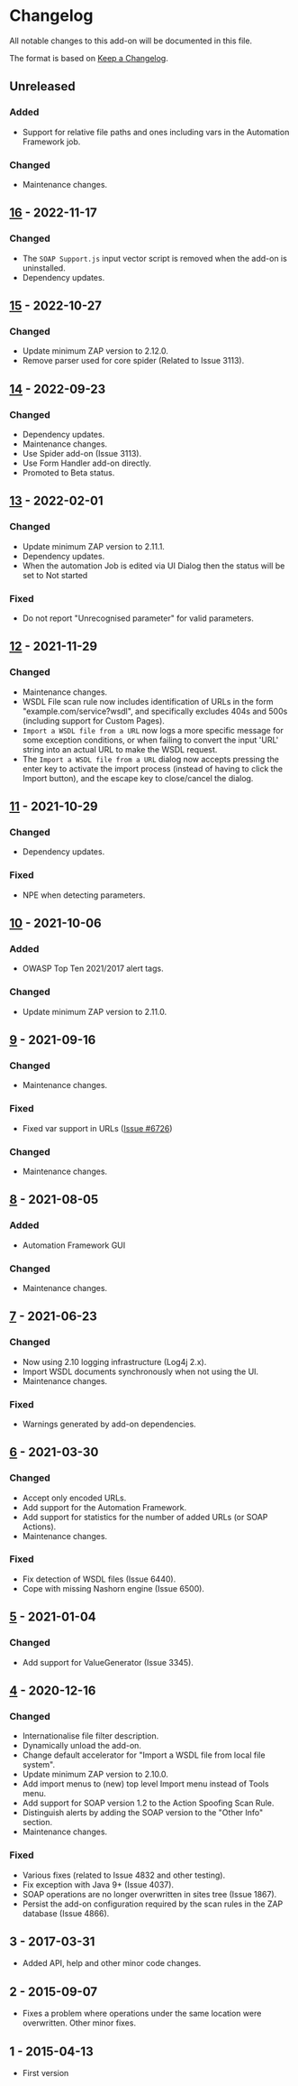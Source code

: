 # Changelog
All notable changes to this add-on will be documented in this file.

The format is based on [Keep a Changelog](https://keepachangelog.com/en/1.0.0/).

## Unreleased
### Added
- Support for relative file paths and ones including vars in the Automation Framework job.

### Changed
- Maintenance changes.

## [16] - 2022-11-17
### Changed
- The `SOAP Support.js` input vector script is removed when the add-on is uninstalled.
- Dependency updates.

## [15] - 2022-10-27
### Changed
- Update minimum ZAP version to 2.12.0.
- Remove parser used for core spider (Related to Issue 3113).

## [14] - 2022-09-23
### Changed
- Dependency updates.
- Maintenance changes.
- Use Spider add-on (Issue 3113).
- Use Form Handler add-on directly.
- Promoted to Beta status.

## [13] - 2022-02-01
### Changed
- Update minimum ZAP version to 2.11.1.
- Dependency updates.
- When the automation Job is edited via UI Dialog then the status will be set to Not started

### Fixed
- Do not report "Unrecognised parameter" for valid parameters.

## [12] - 2021-11-29
### Changed
- Maintenance changes.
- WSDL File scan rule now includes identification of URLs in the form "example.com/service?wsdl", and specifically excludes 404s and 500s (including support for Custom Pages).
- `Import a WSDL file from a URL` now logs a more specific message for some exception conditions, or when failing to convert the input 'URL' string into an actual URL to make the WSDL request.
- The `Import a WSDL file from a URL` dialog now accepts pressing the enter key to activate the import process (instead of having to click the Import button), and the escape key to close/cancel the dialog.

## [11] - 2021-10-29
### Changed
- Dependency updates.

### Fixed
- NPE when detecting parameters.

## [10] - 2021-10-06
### Added
- OWASP Top Ten 2021/2017 alert tags.

### Changed
- Update minimum ZAP version to 2.11.0.

## [9] - 2021-09-16
### Changed
- Maintenance changes.

### Fixed
 - Fixed var support in URLs ([Issue #6726](https://github.com/zaproxy/zaproxy/issues/6726))

### Changed
- Maintenance changes.

## [8] - 2021-08-05
### Added
- Automation Framework GUI

### Changed
- Maintenance changes.

## [7] - 2021-06-23
### Changed
- Now using 2.10 logging infrastructure (Log4j 2.x).
- Import WSDL documents synchronously when not using the UI.
- Maintenance changes.

### Fixed
- Warnings generated by add-on dependencies.

## [6] - 2021-03-30
### Changed
- Accept only encoded URLs.
- Add support for the Automation Framework.
- Add support for statistics for the number of added URLs (or SOAP Actions).
- Maintenance changes.

### Fixed
- Fix detection of WSDL files (Issue 6440).
- Cope with missing Nashorn engine (Issue 6500).

## [5] - 2021-01-04
### Changed
- Add support for ValueGenerator (Issue 3345).

## [4] - 2020-12-16
### Changed
- Internationalise file filter description.
- Dynamically unload the add-on.
- Change default accelerator for "Import a WSDL file from local file system".
- Update minimum ZAP version to 2.10.0.
- Add import menus to (new) top level Import menu instead of Tools menu.
- Add support for SOAP version 1.2 to the Action Spoofing Scan Rule.
- Distinguish alerts by adding the SOAP version to the "Other Info" section.
- Maintenance changes.

### Fixed
- Various fixes (related to Issue 4832 and other testing).
- Fix exception with Java 9+ (Issue 4037).
- SOAP operations are no longer overwritten in sites tree (Issue 1867).
- Persist the add-on configuration required by the scan rules in the ZAP database (Issue 4866).

## 3 - 2017-03-31

- Added API, help and other minor code changes.

## 2 - 2015-09-07

- Fixes a problem where operations under the same location were overwritten. Other minor fixes.

## 1 - 2015-04-13

- First version

[16]: https://github.com/zaproxy/zap-extensions/releases/soap-v16
[15]: https://github.com/zaproxy/zap-extensions/releases/soap-v15
[14]: https://github.com/zaproxy/zap-extensions/releases/soap-v14
[13]: https://github.com/zaproxy/zap-extensions/releases/soap-v13
[12]: https://github.com/zaproxy/zap-extensions/releases/soap-v12
[11]: https://github.com/zaproxy/zap-extensions/releases/soap-v11
[10]: https://github.com/zaproxy/zap-extensions/releases/soap-v10
[9]: https://github.com/zaproxy/zap-extensions/releases/soap-v9
[8]: https://github.com/zaproxy/zap-extensions/releases/soap-v8
[7]: https://github.com/zaproxy/zap-extensions/releases/soap-v7
[6]: https://github.com/zaproxy/zap-extensions/releases/soap-v6
[5]: https://github.com/zaproxy/zap-extensions/releases/soap-v5
[4]: https://github.com/zaproxy/zap-extensions/releases/soap-v4
